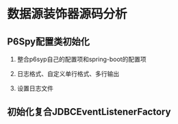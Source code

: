 # 数据源装饰器源码分析

## P6Spy配置类初始化

1. 整合p6syp自己的配置项和spring-boot的配置项

1. 日志格式、自定义单行格式、多行输出

1. 设置日志文件

## 初始化复合JDBCEventListenerFactory

